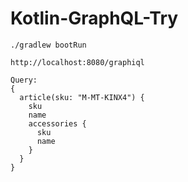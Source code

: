 # Kotlin-GraphQL-Try

```
./gradlew bootRun

http://localhost:8080/graphiql

Query:
{
  article(sku: "M-MT-KINX4") {
    sku
    name
    accessories {
      sku
      name
    }
  }
}
```